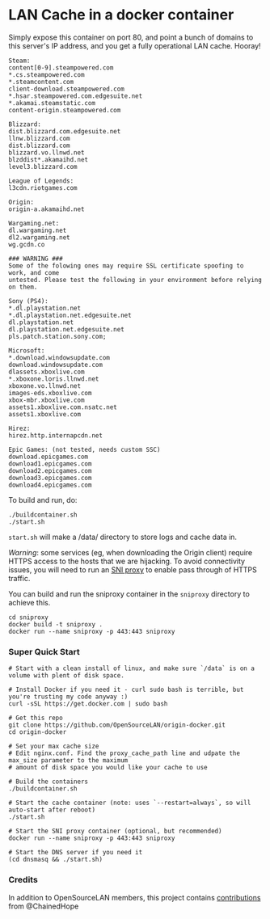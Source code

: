 # LAN Cache in a docker container

Simply expose this container on port 80, and point a bunch of domains to this server's IP address, 
and you get a fully operational LAN cache. Hooray!

```
Steam:
content[0-9].steampowered.com
*.cs.steampowered.com
*.steamcontent.com
client-download.steampowered.com
*.hsar.steampowered.com.edgesuite.net
*.akamai.steamstatic.com
content-origin.steampowered.com

Blizzard:
dist.blizzard.com.edgesuite.net
llnw.blizzard.com
dist.blizzard.com
blizzard.vo.llnwd.net
blzddist*.akamaihd.net
level3.blizzard.com

League of Legends:
l3cdn.riotgames.com

Origin:
origin-a.akamaihd.net

Wargaming.net:
dl.wargaming.net
dl2.wargaming.net
wg.gcdn.co

### WARNING ###
Some of the folowing ones may require SSL certificate spoofing to work, and come
untested. Please test the following in your environment before relying on them. 

Sony (PS4):
*.dl.playstation.net 
*.dl.playstation.net.edgesuite.net 
dl.playstation.net 
dl.playstation.net.edgesuite.net 
pls.patch.station.sony.com;

Microsoft:
*.download.windowsupdate.com 
download.windowsupdate.com 
dlassets.xboxlive.com 
*.xboxone.loris.llnwd.net 
xboxone.vo.llnwd.net 
images-eds.xboxlive.com 
xbox-mbr.xboxlive.com 
assets1.xboxlive.com.nsatc.net 
assets1.xboxlive.com

Hirez:
hirez.http.internapcdn.net

Epic Games: (not tested, needs custom SSC)
download.epicgames.com 
download1.epicgames.com 
download2.epicgames.com 
download3.epicgames.com 
download4.epicgames.com 
```

To build and run, do:
```
./buildcontainer.sh
./start.sh
```

`start.sh` will make a /data/ directory to store logs and cache data in. 

*Warning*: some services (eg, when downloading the Origin client) require HTTPS access to the 
hosts that we are hijacking. To avoid connectivity issues, you will need to run an 
[SNI proxy](https://github.com/dlundquist/sniproxy) to enable pass through of HTTPS traffic. 

You can build and run the sniproxy container in the `sniproxy` directory to achieve this. 

```
cd sniproxy
docker build -t sniproxy .
docker run --name sniproxy -p 443:443 sniproxy
```

### Super Quick Start
```
# Start with a clean install of linux, and make sure `/data` is on a volume with plent of disk space.

# Install Docker if you need it - curl sudo bash is terrible, but you're trusting my code anyway :)
curl -sSL https://get.docker.com | sudo bash

# Get this repo
git clone https://github.com/OpenSourceLAN/origin-docker.git
cd origin-docker

# Set your max cache size
# Edit nginx.conf. Find the proxy_cache_path line and udpate the max_size parameter to the maximum
# amount of disk space you would like your cache to use

# Build the containers
./buildcontainer.sh

# Start the cache container (note: uses `--restart=always`, so will auto-start after reboot)
./start.sh

# Start the SNI proxy container (optional, but recommended)
docker run --name sniproxy -p 443:443 sniproxy

# Start the DNS server if you need it
(cd dnsmasq && ./start.sh)
```

### Credits
In addition to OpenSourceLAN members, this project contains [contributions](https://github.com/OpenSourceLAN/origin-docker/pull/1) from @ChainedHope
